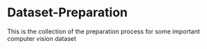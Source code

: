 # Dataset-Preparation
This is the collection of the preparation process for some important computer vision dataset  
